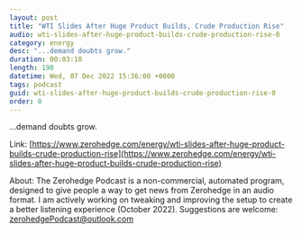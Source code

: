 ```yaml
---
layout: post
title: "WTI Slides After Huge Product Builds, Crude Production Rise"
audio: wti-slides-after-huge-product-builds-crude-production-rise-0
category: energy
desc: "...demand doubts grow."
duration: 00:03:10
length: 190
datetime: Wed, 07 Dec 2022 15:36:00 +0000
tags: podcast
guid: wti-slides-after-huge-product-builds-crude-production-rise-0
order: 0
---
```

...demand doubts grow.

Link: [https://www.zerohedge.com/energy/wti-slides-after-huge-product-builds-crude-production-rise](https://www.zerohedge.com/energy/wti-slides-after-huge-product-builds-crude-production-rise)

About: The Zerohedge Podcast is a non-commercial, automated program, designed to give people a way to get news from Zerohedge in an audio format.  I am actively working on tweaking and improving the setup to create a better listening experience (October 2022).  Suggestions are welcome: [zerohedgePodcast@outlook.com](mailto:zerohedgePodcast@outlook.com)
